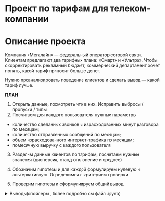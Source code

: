 # Проект по тарифам для телеком-компании

# Описание проекта

Компания «Мегалайн» — федеральный оператор сотовой связи. 
Клиентам предлагают два тарифных плана: «Смарт» и «Ультра». Чтобы скорректировать рекламный бюджет, коммерческий департамент хочет понять, какой тариф приносит больше денег.

Нужно проанализировать поведение клиентов и сделать вывод — какой тариф лучше.




**ПЛАН**

1. Открыть данные, посмотреть что в них. Исправить выбросы / пропуски / типы
2. Посчитаем для каждого пользователя нужные параметры : 
* количество сделанных звонков и израсходованных минут разговора по месяцам;
* количество отправленных сообщений по месяцам;
* объем израсходованного интернет-трафика по месяцам;
* помесячную выручку с каждого пользователя


3. Разделим данные клиентов по тарифам, посчитаем нужные значения (дисперсия, станд отклонение и среднее)

4. Обозначим гипотезы и для каждой формулируем нулевую и альтернативную. Определимся с критерием проверки
5. Проверим гипотезы и сформулиируем общий вывод


<details>
<summary>Выводы(спойлеры , более подробно см файл .ipynb)</summary>
<br>

* обнаружили что 74/500 пользователей не пользуются сообщениями (а это почти 15%)
* средняя выручка пользователей тарифов «Ультра» и «Смарт» различаются (ultra - пользователи платят значительно больше)
* средняя выручка пользователей из Москвы не отличается от выручки пользователей из других регионов (p-value = 0.18)
* тк пользователи SMART (Ежемесячная плата: 550 рублей) чаще выходят за пределы лимитов и переплачивают чем пользователи ULTRA, то тем, кто делает это на регулярной основе стоит предложить им перейти на тариф Ультра

</details>
